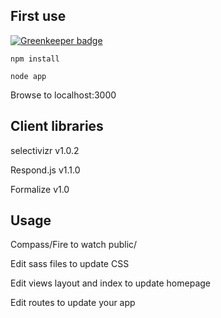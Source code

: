 ## First use

[![Greenkeeper badge](https://badges.greenkeeper.io/DeviaVir/express-boilerplate.svg)](https://greenkeeper.io/)

`npm install`

`node app`

Browse to localhost:3000

## Client libraries

selectivizr v1.0.2

Respond.js v1.1.0

Formalize v1.0

## Usage

Compass/Fire to watch public/

Edit sass files to update CSS

Edit views layout and index to update homepage

Edit routes to update your app
